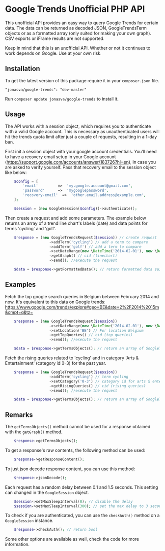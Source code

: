 # Google Trends Unofficial PHP API

This unofficial API provides an easy way to query Google Trends for certain data. The data can be returned as decoded JSON, GoogleTrendsTerm objects or as a formatted array (only suited for making your own graph). CSV exports or iFrame results are not supported.

Keep in mind that this is an unofficial API. Whether or not it continues to work depends on Google. Use at your own risk.

## Installation

To get the latest version of this package require it in your `composer.json` file.

~~~
"jonasva/google-trends": "dev-master"
~~~

Run `composer update jonasva/google-trends` to install it.

## Usage

The API works with a session object, which requires you to authenticate with a valid Google account. This is necessary as unauthenticated users will hit the trends quota limit after just a couple of requests, resulting in a 1-day ban.

First init a session object with your google account credentials. You'll need to have a recovery email setup in your Google account (https://support.google.com/accounts/answer/183726?hl=en), in case you are asked to verify yourself. Pass that recovery email to the session object like below:
```php
    $config = [
        'email'         =>  'my.google.account@gmail.com',
        'password'      =>  'mygooglepassword',
        'recovery-email'  =>  'other.email.address@example.com',
    ];

    $session = (new GoogleSession($config))->authenticate();
```

Then create a request and add some parameters. The example below returns an array of a trend line chart's labels (date) and data points for terms 'cycling' and 'golf'.
```php
    $response = (new GoogleTrendsRequest($session)) // create request
                    ->addTerm('cycling') // add a term to compare
                    ->addTerm('golf') // add a term to compare
                    ->setDateRange(new \DateTime('2014-02-01'), new \DateTime()) // date range
                    ->getGraph() // cid (linechart)
                    ->send(); //execute the request

    $data = $response->getFormattedData(); // return formatted data suitable for creating a line chart
```

## Examples

Fetch the top google search queries in Belgium between February 2014 and now. It's equivalent to this data on Google trends: https://www.google.com/trends/explore#geo=BE&date=2%2F2014%2015m&cmpt=q&tz=
```php
    $response = (new GoogleTrendsRequest($session))
                    ->setDateRange(new \DateTime('2014-02-01'), new \DateTime()) // date range, if not passed, the past year will be used by default
                    ->setLocation('BE') // For location Belgium
                    ->getTopQueries() // cid (top queries)
                    ->send(); //execute the request

    $data = $response->getTermsObjects(); // return an array of GoogleTrendsTerm objects
```

Fetch the rising queries related to 'cycling' and in category 'Arts & Entertainment' (category id 0-3) for the past year.
```php
    $response = (new GoogleTrendsRequest($session))
                    ->addTerm('cycling') // term cycling
                    ->setCategory('0-3') // category id for arts & entertainment
                    ->getRisingQueries() // cid (rising queries)
                    ->send(); //execute the request

    $data = $response->getTermsObjects(); // return an array of GoogleTrendsTerm objects
```

## Remarks

The `getTermsObjects()` method cannot be used for a response obtained with the `getGraph()` method.
```php
    $response->getTermsObjects();
```

To get a response's raw contents, the following method can be used:
```php
    $response->getResponseContent();
```

To just json decode response content, you can use this method:
```php
    $response->jsonDecode();
```

Each request has a random delay between 0.1 and 1.5 seconds. This setting can changed in the `GoogleSession` object.
```php
    $session->setMaxSleepInterval(0); // disable the delay
    $session->setMaxSleepInterval(300); // set the max delay to 3 seconds
```

To check if you are authenticated, you can use the `checkAuth()` method on a `GoogleSession` instance.
```php
    $response->checkAuth(); // return bool
```

Some other options are available as well, check the code for more information. 